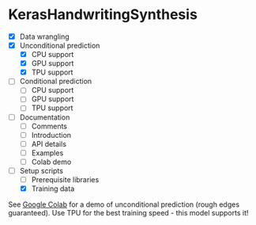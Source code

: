 # KerasHandwritingSynthesis
- [x] Data wrangling
- [x] Unconditional prediction
  - [x] CPU support
  - [x] GPU support
  - [x] TPU support
- [ ] Conditional prediction
  - [ ] CPU support
  - [ ] GPU support
  - [ ] TPU support
- [ ] Documentation
  - [ ] Comments
  - [ ] Introduction
  - [ ] API details
  - [ ] Examples
  - [ ] Colab demo
- [ ] Setup scripts
  - [ ] Prerequisite libraries
  - [x] Training data

See [Google Colab](https://colab.research.google.com/drive/1x6dmOXIIMh_bSjq6R0MmoySXe_N_o_kD?usp=sharing) for a demo of unconditional prediction (rough edges guaranteed). Use TPU for the best training speed - this model supports it!
